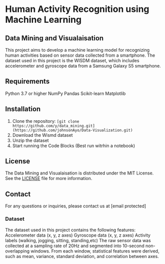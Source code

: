 # Human Activity Recognition using Machine Learning

## Data Mining and Visualaisation

This project aims to develop a machine learning model for recognizing human activities based on sensor data collected from a smartphone. The dataset used in this project is the WISDM dataset, which includes accelerometer and gyroscope data from a Samsung Galaxy S5 smartphone.

## Requirements

Python 3.7 or higher
NumPy
Pandas
Scikit-learn
Matplotlib

## Installation

1. Clone the repository: `[git clone https://github.com/y/data_mining.git](https://github.com/johnsonAyo/Data-Visualization.git)`
2. Download the Wismd dataset
3. Unzip the dataset
4. Start running the Code Blocks (Best run witrhin a notebook)

## License

The Data Mining and Visualaisation is distributed under the MIT License. See the [LICENSE](LICENSE) file for more information.

## Contact

For any questions or inquiries, please contact us at [email protected]

### Dataset

The dataset used in this project contains the following features:
Accelerometer data (x, y, z axes)
Gyroscope data (x, y, z axes)
Activity labels (walking, jogging, sitting, standing,etc)
The raw sensor data was collected at a sampling rate of 20Hz and segmented into 10-second non-overlapping windows. From each window, statistical features were derived, such as mean, variance, standard deviation, and correlation between axes.
